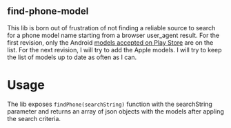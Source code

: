 find-phone-model
----------------

This lib is born out of frustration of not finding a reliable source to search for a phone model name starting from a browser user_agent result. For the first revision, only the Android [models accepted on Play Store](https://support.google.com/googleplay/answer/1727131?hl=en-GB) are on the list.
For the next revision, I will try to add the Apple models. I will try to keep the list of models up to date as often as I can.

Usage
=====

The lib exposes `findPhone(searchString)` function with the searchString parameter and returns an array of json objects with the models after appling the search criteria.